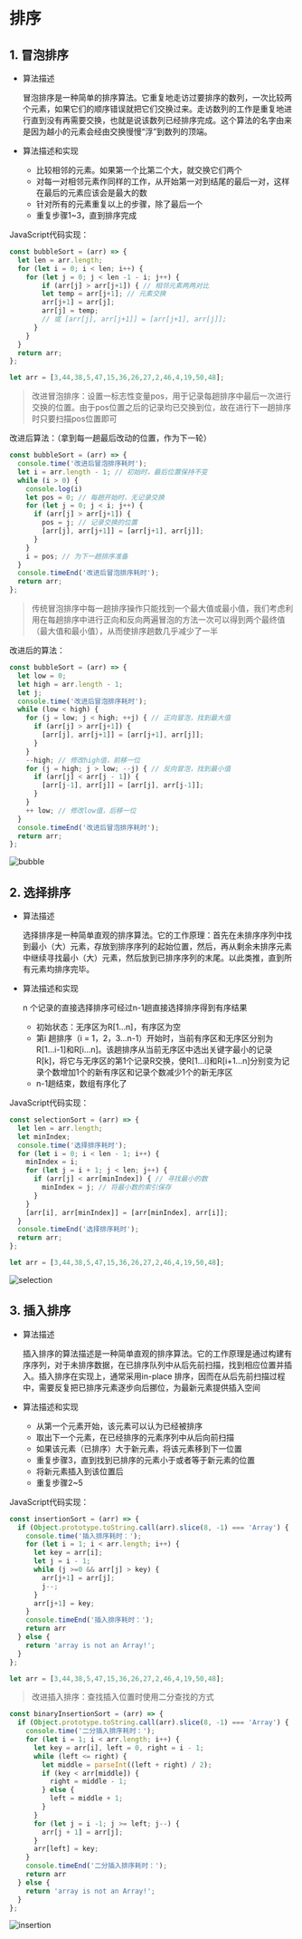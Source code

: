 # 排序

## 1. 冒泡排序

- 算法描述

  冒泡排序是一种简单的排序算法。它重复地走访过要排序的数列，一次比较两个元素，如果它们的顺序错误就把它们交换过来。走访数列的工作是重复地进行直到没有再需要交换，也就是说该数列已经排序完成。这个算法的名字由来是因为越小的元素会经由交换慢慢“浮”到数列的顶端。

- 算法描述和实现
  - 比较相邻的元素。如果第一个比第二个大，就交换它们两个
  - 对每一对相邻元素作同样的工作，从开始第一对到结尾的最后一对，这样在最后的元素应该会是最大的数
  - 针对所有的元素重复以上的步骤，除了最后一个
  - 重复步骤1~3，直到排序完成

JavaScript代码实现：

``` js
const bubbleSort = (arr) => {
  let len = arr.length;
  for (let i = 0; i < len; i++) {
  	for (let j = 0; j < len -1 - i; j++) {
    	if (arr[j] > arr[j+1]) { // 相邻元素两两对比
      	let temp = arr[j+1]; // 元素交换
        arr[j+1] = arr[j];
        arr[j] = temp;
        // 或 [arr[j], arr[j+1]] = [arr[j+1], arr[j]];                 
      }
    }
  }
  return arr;
};

let arr = [3,44,38,5,47,15,36,26,27,2,46,4,19,50,48];
```

> 改进冒泡排序：设置一标志性变量pos，用于记录每趟排序中最后一次进行交换的位置。由于pos位置之后的记录均已交换到位，故在进行下一趟排序时只要扫描pos位置即可

改进后算法：（拿到每一趟最后改动的位置，作为下一轮）

``` js
const bubbleSort = (arr) => {
  console.time('改进后冒泡排序耗时');
  let i = arr.length - 1; // 初始时，最后位置保持不变
  while (i > 0) {
    console.log(i)
    let pos = 0; // 每趟开始时，无记录交换
    for (let j = 0; j < i; j++) {
      if (arr[j] > arr[j+1]) {
        pos = j; // 记录交换的位置
        [arr[j], arr[j+1]] = [arr[j+1], arr[j]];
      }
    }
    i = pos; // 为下一趟排序准备
  }
  console.timeEnd('改进后冒泡排序耗时');
  return arr;
};
```

> 传统冒泡排序中每一趟排序操作只能找到一个最大值或最小值，我们考虑利用在每趟排序中进行正向和反向两遍冒泡的方法一次可以得到两个最终值（最大值和最小值），从而使排序趟数几乎减少了一半

改进后的算法：

```js
const bubbleSort = (arr) => {
  let low = 0;
  let high = arr.length - 1;
  let j;
  console.time('改进后冒泡排序耗时');
  while (low < high) {
    for (j = low; j < high; ++j) { // 正向冒泡，找到最大值
      if (arr[j] > arr[j+1]) {
        [arr[j], arr[j+1]] = [arr[j+1], arr[j]];
      }
    }
    --high; // 修改high值，前移一位
    for (j = high; j > low; --j) { // 反向冒泡，找到最小值
      if (arr[j] < arr[j - 1]) {
        [arr[j-1], arr[j]] = [arr[j], arr[j-1]];
      }
    }
    ++ low; // 修改low值，后移一位
  }
  console.timeEnd('改进后冒泡排序耗时');
  return arr;
};
```

![bubble](img\bubble.gif)

## 2. 选择排序

- 算法描述

  选择排序是一种简单直观的排序算法。它的工作原理：首先在未排序序列中找到最小（大）元素，存放到排序序列的起始位置，然后，再从剩余未排序元素中继续寻找最小（大）元素，然后放到已排序序列的末尾。以此类推，直到所有元素均排序完毕。

- 算法描述和实现

  n 个记录的直接选择排序可经过n-1趟直接选择排序得到有序结果

  - 初始状态：无序区为R[1...n]，有序区为空
  - 第i 趟排序（i = 1，2，3...n-1）开始时，当前有序区和无序区分别为R[1...i-1]和R[i...n]。该趟排序从当前无序区中选出关键字最小的记录R[k]，将它与无序区的第1个记录R交换，使R[1...i]和R[i+1...n]分别变为记录个数增加1个的新有序区和记录个数减少1个的新无序区
  - n-1趟结束，数组有序化了

JavaScript代码实现：

``` js
const selectionSort = (arr) => {
  let len = arr.length;
  let minIndex;
  console.time('选择排序耗时');
  for (let i = 0; i < len - 1; i++) {
    minIndex = i;
    for (let j = i + 1; j < len; j++) {
      if (arr[j] < arr[minIndex]) { // 寻找最小的数
        minIndex = j; // 将最小数的索引保存
      }
    }
    [arr[i], arr[minIndex]] = [arr[minIndex], arr[i]];
  }
  console.timeEnd('选择排序耗时');
  return arr;
};

let arr = [3,44,38,5,47,15,36,26,27,2,46,4,19,50,48];
```

![selection](img\selection.gif)

## 3. 插入排序

- 算法描述

  插入排序的算法描述是一种简单直观的排序算法。它的工作原理是通过构建有序序列，对于未排序数据，在已排序队列中从后先前扫描，找到相应位置并插入。插入排序在实现上，通常采用in-place 排序，因而在从后先前扫描过程中，需要反复把已排序元素逐步向后挪位，为最新元素提供插入空间

- 算法描述和实现

  - 从第一个元素开始，该元素可以认为已经被排序
  - 取出下一个元素，在已经排序的元素序列中从后向前扫描
  - 如果该元素（已排序）大于新元素，将该元素移到下一位置
  - 重复步骤3，直到找到已排序的元素小于或者等于新元素的位置
  - 将新元素插入到该位置后
  - 重复步骤2~5

JavaScript代码实现：

``` js
const insertionSort = (arr) => {
  if (Object.prototype.toString.call(arr).slice(8, -1) === 'Array') {
    console.time('插入排序耗时：');
    for (let i = 1; i < arr.length; i++) {
      let key = arr[i];
      let j = i - 1;
      while (j >=0 && arr[j] > key) {
        arr[j+1] = arr[j];
        j--;
      }
      arr[j+1] = key;
    }
    console.timeEnd('插入排序耗时：');
    return arr
  } else {
    return 'array is not an Array!';
  }
};

let arr = [3,44,38,5,47,15,36,26,27,2,46,4,19,50,48];
```

> 改进插入排序：查找插入位置时使用二分查找的方式

``` js
const binaryInsertionSort = (arr) => {
  if (Object.prototype.toString.call(arr).slice(8, -1) === 'Array') {
    console.time('二分插入排序耗时：');
    for (let i = 1; i < arr.length; i++) {
      let key = arr[i], left = 0, right = i - 1;
      while (left <= right) {
        let middle = parseInt((left + right) / 2);
        if (key < arr[middle]) {
          right = middle - 1;
        } else {
          left = middle + 1;
        }
      }
      for (let j = i -1; j >= left; j--) {
        arr[j + 1] = arr[j];
      }
      arr[left] = key;
    }
    console.timeEnd('二分插入排序耗时：');
    return arr
  } else {
    return 'array is not an Array!';
  }
};
```

![insertion](img\insertion.gif)

